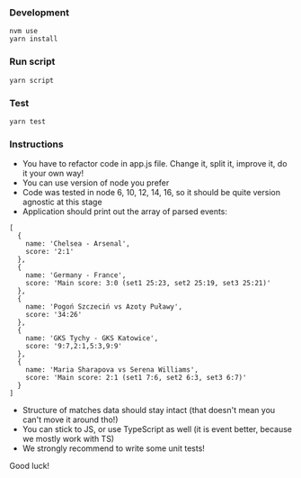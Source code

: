 ### Development

```
nvm use
yarn install
```

### Run script

```
yarn script
```

### Test

```
yarn test
```

### Instructions

- You have to refactor code in app.js file. Change it, split it, improve it, do it your own way!
- You can use version of node you prefer
- Code was tested in node 6, 10, 12, 14, 16, so it should be quite version agnostic at this stage
- Application should print out the array of parsed events:

```
[
  {
    name: 'Chelsea - Arsenal',
    score: '2:1'
  },
  {
    name: 'Germany - France',
    score: 'Main score: 3:0 (set1 25:23, set2 25:19, set3 25:21)'
  },
  {
    name: 'Pogoń Szczeciń vs Azoty Puławy',
    score: '34:26'
  },
  {
    name: 'GKS Tychy - GKS Katowice',
    score: '9:7,2:1,5:3,9:9'
  },
  {
    name: 'Maria Sharapova vs Serena Williams',
    score: 'Main score: 2:1 (set1 7:6, set2 6:3, set3 6:7)'
  }
]
```

- Structure of matches data should stay intact (that doesn't mean you can't move it around tho!)
- You can stick to JS, or use TypeScript as well (it is event better, because we mostly work with TS)
- We strongly recommend to write some unit tests!

Good luck!
